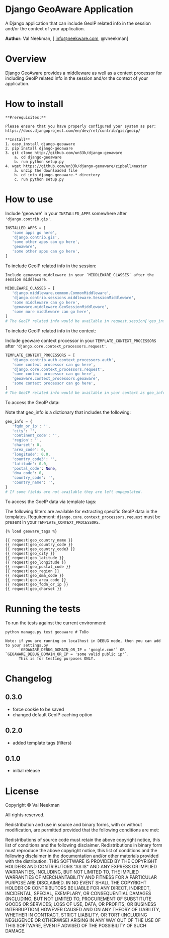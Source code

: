 Django GeoAware Application
====================

A Django application that can include GeoIP related info in the session and/or the context of your application.

**Author:** Val Neekman, [ info@neekware.com, @vneekman]

Overview
========

Django GeoAware provides a middleware as well as a context processor for including
GeoIP related info in the session and/or the context of your application.

How to install
==================

    **Prerequisites:**
    
    Please ensure that you have properly configured your system as per:
    https://docs.djangoproject.com/en/dev/ref/contrib/gis/geoip/
    
    **Install**
    1. easy_install django-geoaware
    2. pip install django-geoaware
    3. git clone http://github.com/un33k/django-geoaware
        a. cd django-geoaware
        b. run python setup.py
    4. wget https://github.com/un33k/django-geoaware/zipball/master
        a. unzip the downloaded file
        b. cd into django-geoaware-* directory
        c. run python setup.py

How to use
=================


Include 'geoware' in your `INSTALLED_APPS` somewhere after `'django.contrib.gis'`.

   ```python
   INSTALLED_APPS = [
      'some apps go here',
      'django.contrib.gis',
      'some other apps can go here',
      'geoaware',
      'some other apps can go here',
   ]
   ```

To include GeoIP related info in the session:
    
    Include geoaware middleware in your `MIDDLEWARE_CLASSES` after the session middleware.

   ```python
   MIDDLEWARE_CLASSES = [
      'django.middleware.common.CommonMiddleware',
      'django.contrib.sessions.middleware.SessionMiddleware',
      'some middleware can go here',
      'geoaware.middleware.GeoSessionMiddleware',
      'some more middleware can go here',
   ] 
   # The GeoIP related info would be available in request.session['geo_info']
   ```

To include GeoIP related info in the context:
    
   Include geoware context processor in your `TEMPLATE_CONTEXT_PROCESSORS` after `'django.core.context_processors.request'`.
   
   ```python
   TEMPLATE_CONTEXT_PROCESSORS = [
      'django.contrib.auth.context_processors.auth',
      'some context processor can go here',
      'django.core.context_processors.request',
      'some context processor can go here',
      'geoaware.context_processors.geoaware',
      'some context processor can go here',
   ]
   # The GeoIP related info would be available in your context as geo_info.
   ```

To access the GeoIP data:

   Note that geo_info is a dictionary that includes the following:
   ```python
   geo_info = {
      'fqdn_or_ip': '',
      'city': '', 
      'continent_code': '', 
      'region': '',
      'charset': 0,
      'area_code': 0,
      'longitude': 0.0,
      'country_code3': '',
      'latitude': 0.0,
      'postal_code': None,
      'dma_code': 0,
      'country_code': '',
      'country_name': '',
   }
   # If some fields are not available they are left unpopulated.
   ```

To access the GoeIP data via template tags:

The following filters are available for extracting specific GeoIP data in the templates.
Requirement:  ``django.core.context_processors.request`` must be present in your `TEMPLATE_CONTEXT_PROCESSORS`.

    {% load geoware_tags %}

    {{ request|geo_country_name }}
    {{ request|geo_country_code }}
    {{ request|geo_country_code3 }}
    {{ request|geo_city }}
    {{ request|geo_latitude }}
    {{ request|geo_longitude }}
    {{ request|geo_postal_code }}
    {{ request|geo_region }}
    {{ request|geo_dma_code }}
    {{ request|geo_area_code }}
    {{ request|geo_fqdn_or_ip }}
    {{ request|geo_charset }}


Running the tests
=================

To run the tests against the current environment:

    python manage.py test geoaware # ToDo

    Note: if you are running on localhost in DEBUG mode, then you can add to your settings.py 
          `GEOAWARE_DEBUG_DOMAIN_OR_IP = 'google.com'` OR `GEOAWARE_DEBUG_DOMAIN_OR_IP = 'some valid public ip'`. 
          This is for testing purposes ONLY.


Changelog
=========

0.3.0
-----
* force cookie to be saved
* changed default GeoIP caching option

0.2.0
-----
* added template tags (filters)

0.1.0
-----
* initial release


License
=======

Copyright © Val Neekman

All rights reserved.

Redistribution and use in source and binary forms, with or without 
modification, are permitted provided that the following conditions are met:

Redistributions of source code must retain the above copyright notice, this 
list of conditions and the following disclaimer.
Redistributions in binary form must reproduce the above copyright notice, this 
list of conditions and the following disclaimer in the documentation and/or 
other materials provided with the distribution.
THIS SOFTWARE IS PROVIDED BY THE COPYRIGHT HOLDERS AND CONTRIBUTORS "AS IS" AND 
ANY EXPRESS OR IMPLIED WARRANTIES, INCLUDING, BUT NOT LIMITED TO, THE IMPLIED 
WARRANTIES OF MERCHANTABILITY AND FITNESS FOR A PARTICULAR PURPOSE ARE 
DISCLAIMED. IN NO EVENT SHALL THE COPYRIGHT HOLDER OR CONTRIBUTORS BE LIABLE 
FOR ANY DIRECT, INDIRECT, INCIDENTAL, SPECIAL, EXEMPLARY, OR CONSEQUENTIAL 
DAMAGES (INCLUDING, BUT NOT LIMITED TO, PROCUREMENT OF SUBSTITUTE GOODS OR 
SERVICES; LOSS OF USE, DATA, OR PROFITS; OR BUSINESS INTERRUPTION) HOWEVER 
CAUSED AND ON ANY THEORY OF LIABILITY, WHETHER IN CONTRACT, STRICT LIABILITY, 
OR TORT (INCLUDING NEGLIGENCE OR OTHERWISE) ARISING IN ANY WAY OUT OF THE USE 
OF THIS SOFTWARE, EVEN IF ADVISED OF THE POSSIBILITY OF SUCH DAMAGE.

